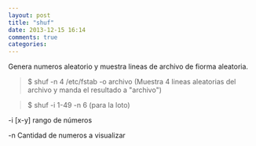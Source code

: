 ```yaml
---
layout: post
title: "shuf"
date: 2013-12-15 16:14
comments: true
categories: 
---
```

Genera numeros aleatorio y muestra lineas de archivo de fiorma aleatoria.

>$ shuf -n 4 /etc/fstab -o archivo (Muestra 4 lineas aleatorias del archivo y manda el resultado a "archivo")

>$ shuf -i 1-49 -n 6 (para la loto)

-i [x-y]  rango de números

-n   Cantidad de numeros a visualizar

